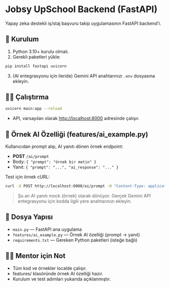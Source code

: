 # Jobsy UpSchool Backend (FastAPI)

Yapay zeka destekli iş/staj başvuru takip uygulamasının FastAPI backend'i.

## 🚀 Kurulum

1. Python 3.10+ kurulu olmalı.
2. Gerekli paketleri yükle:

```bash
pip install fastapi uvicorn
```

3. (AI entegrasyonu için ileride) Gemini API anahtarınızı `.env` dosyasına ekleyin.

## 🏃‍♂️ Çalıştırma

```bash
uvicorn main:app --reload
```

- API, varsayılan olarak [http://localhost:8000](http://localhost:8000) adresinde çalışır.

## 🧩 Örnek AI Özelliği (features/ai_example.py)

Kullanıcıdan prompt alıp, AI yanıtı dönen örnek endpoint:

- **POST** `/ai/prompt`
- Body: `{ "prompt": "örnek bir metin" }`
- Yanıt: `{ "prompt": "...", "ai_response": "..." }`

Test için örnek cURL:
```bash
curl -X POST http://localhost:8000/ai/prompt -H "Content-Type: application/json" -d '{"prompt": "Bir iş başvurusu örneği yaz."}'
```

> Şu an AI yanıtı mock (örnek) olarak dönüyor. Gerçek Gemini API entegrasyonu için kodda ilgili yere anahtarınızı ekleyin.

## 📁 Dosya Yapısı

- `main.py` — FastAPI ana uygulama
- `features/ai_example.py` — Örnek AI özelliği (prompt → yanıt)
- `requirements.txt` — Gereken Python paketleri (isteğe bağlı)

## 👨‍💻 Mentor için Not
- Tüm kod ve örnekler localde çalışır.
- features/ klasöründe örnek AI özelliği hazır.
- Kurulum ve test adımları yukarıda açıklanmıştır.
